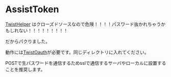 # AssistToken

[TwistHelper](https://twist-helper.herokuapp.com/) はクローズドソースなので危険！！！！パスワード抜かれちゃうかもしれない！！！！！！！！！

だからパクりました。

動作には[TwistOauth](https://github.com/mpyw/TwistOAuth)が必要です。同じディレクトリに入れてください。

POSTで生パスワードを通信するためsslで通信するサーバやローカルに設置することを推奨します。
